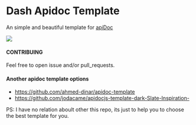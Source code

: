 # Dash Apidoc Template

An simple and beautiful template for [apiDoc](https://github.com/apidoc/apidoc)

![](https://user-images.githubusercontent.com/210817/80778872-31545680-8b40-11ea-92ac-8639e0a37e19.png)

#### CONTRIBUING
Feel free to open issue and/or pull_requests.

#### Another apidoc template options
- https://github.com/ahmed-dinar/apidoc-template
- https://github.com/jodacame/apidocjs-template-dark-Slate-Inspiration-

PS: I have no relation aboult other this repo, its just to help you to choose the best template for you.
